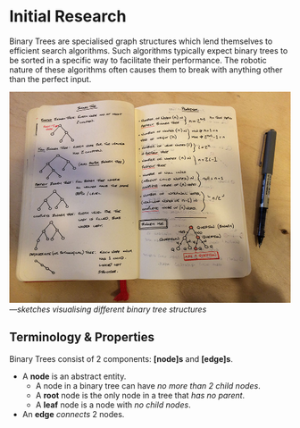 # Initial Research

Binary Trees are specialised graph structures which lend themselves to efficient search algorithms.
Such algorithms typically expect binary trees to be sorted in a specific way to facilitate their performance.
The robotic nature of these algorithms often causes them to break with anything other than the perfect input.

![Binary Tree Structures](../project_images/2014-02-12_14.03.56-2.jpg)
*—sketches visualising different binary tree structures*

## Terminology & Properties

Binary Trees consist of 2 components: **[node]s** and **[edge]s**.

* A **node** is an abstract entity.
  - A node in a binary tree can have *no more than 2 child nodes*.
  - A **root** node is the only node in a tree that *has no parent*.
  - A **leaf** node is a node with *no child nodes*.
* An **edge** *connects* 2 nodes.

